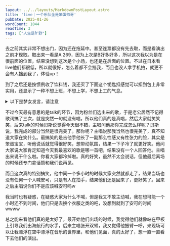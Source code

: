 ```yaml
---
layout: ../../layouts/MarkdownPostLayout.astro
title: 'live｜一个乐队全是笨蛋帅哥'
pubDate: 2025-01-26
wordCount: 1044
readTime: 3
tags: ["人生是旷野"]
---
```

去之前其实非常不想出门，因为还在拖延中。甚至连票都没有先去取，而是看演出之前才现取。取出来一看是A 269，因为上次是B好多好多，所以这次我以为是在很前面的位置，结果没想到这次是个小场，也还是在后面的位置。不过在日本看live他们都很低，所以就很好，怎么着都不会挡我，而且也没人拿手机拍，就更不会有人挡到我了，体验up！

到了之后还是按惯例收了饮料钱，我还买了下面这个钥匙扣感觉可以扣到包上非常实用，还显示了一种不想上班，不想上学，不想上工的气息。

<details> <summary>以下是梦女发言，请注意</summary>
    我知道我老公结婚了，但是那前面的清唱一唱感觉就像是在枕边给我唱歌，后面的灯光又正好是紫色的，特别有梦境的感觉，今天的歌单是粉丝选出来的歌单，于是会有很多老歌甚至出现了两三首我没听过的，震惊。也比往常多了很多粉丝一起唱的环节，不过是老公唱一句，我唱一句。于是老公唱，喔—喔喔—喔喔—喔，我就跟着他学唱得好，他还会说beautiful和good。在我的枕边教我唱歌，还会夸我，非常满足。唱girlfriend那首歌的时候是贝斯主唱和吉他三个人一起唱的，天哪，这三个人我是可以选的吗？喝了上面那个酒虽然只有六度，但是喝的时候就感觉已经浸透到整个身体里了，整个人晕乎乎，摇摇晃晃的挥手打节拍，非常兴奋，我不是醉酒，而是晕老公。最后甚至唱了一个10年前的歌，老公也说他看到这首歌的时候都在想天呐，原来还有这样的歌。
</details>

不过今天最有意思的是talk的环节，因为粉丝们选出来的歌，于是老公居然不记得歌词搞了三次，就是突然一句就没有唱，所以他们真的是真唱，然后大家就笑笑笑，后来talk的时候贝斯说觉得今天很不错，主唱问他那你完成怎么样呢？贝斯说，我完成的部分当然是很完美了。那你呢？主唱说那我当然也很完美了，真不知道大家在笑什么。最搞笑的是吉他手他长了一副那么性感又有性张力的脸，其实是笨蛋宝宝，听他说话就觉得很好笑，想带动氛围，结果一下子冷了就更好笑。他问大家说大家肯定知道今天我最喜欢的歌是哪一首吧，结果没有一个人回答他。主唱出来说干什么啦。你看大家都冷掉啦。真的好笑，虽然不太会说话，但他最后离场的时候还专门拿话筒和我们说再见。

而且这次真的特别搞笑，他中间一个多小时的时候大家突然就都走了，结果当场也没有任何一个人喊安可，只是有人在拍手，结果他们还是回来了，更好笑了。回来之后主唱说你们不是应该喊安可吗w

我当时也有疑惑，在疑惑大家为什么不喊，但是我又不敢主动喊，我在想可能一个小时还不到时间，他们只是去换个衣服之类的吧，没想到就到了安可的时间wwww

总之能来看他们真的是太好了，最开始他们出场的时候，我觉得他们就像站在甲板上引导我们出海航行的水手，后来主唱张开双臂，我又觉得他振臂一呼，来现场可以让我漂浮在空中漂浮在音乐的世界里，和他们见面，真的太好了，想一直一直看下去他们的演出。